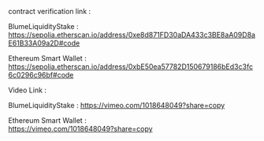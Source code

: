 contract verification link :


BlumeLiquidityStake : https://sepolia.etherscan.io/address/0xe8d871FD30aDA433c3BE8aA09D8aE61B33A09a2D#code


Ethereum Smart Wallet : https://sepolia.etherscan.io/address/0xbE50ea57782D150679186bEd3c3fc6c0296c96bf#code



Video Link :

BlumeLiquidityStake :
https://vimeo.com/1018648049?share=copy





Ethereum Smart Wallet :  
https://vimeo.com/1018648049?share=copy